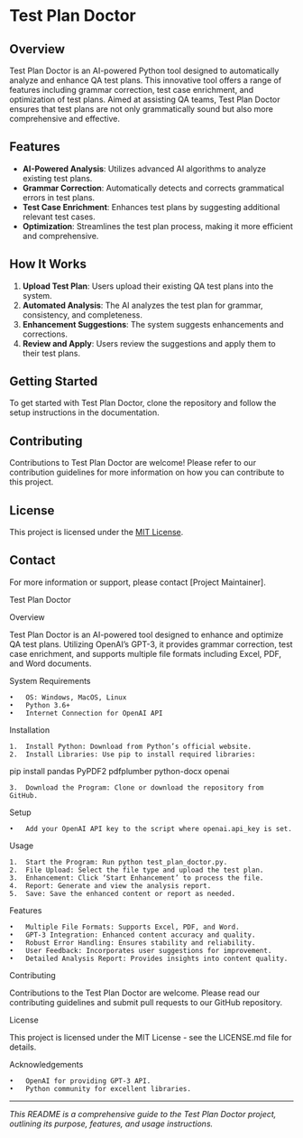 # Test Plan Doctor

## Overview
Test Plan Doctor is an AI-powered Python tool designed to automatically analyze and enhance QA test plans. This innovative tool offers a range of features including grammar correction, test case enrichment, and optimization of test plans. Aimed at assisting QA teams, Test Plan Doctor ensures that test plans are not only grammatically sound but also more comprehensive and effective.

## Features
- **AI-Powered Analysis**: Utilizes advanced AI algorithms to analyze existing test plans.
- **Grammar Correction**: Automatically detects and corrects grammatical errors in test plans.
- **Test Case Enrichment**: Enhances test plans by suggesting additional relevant test cases.
- **Optimization**: Streamlines the test plan process, making it more efficient and comprehensive.

## How It Works
1. **Upload Test Plan**: Users upload their existing QA test plans into the system.
2. **Automated Analysis**: The AI analyzes the test plan for grammar, consistency, and completeness.
3. **Enhancement Suggestions**: The system suggests enhancements and corrections.
4. **Review and Apply**: Users review the suggestions and apply them to their test plans.

## Getting Started
To get started with Test Plan Doctor, clone the repository and follow the setup instructions in the documentation.

## Contributing
Contributions to Test Plan Doctor are welcome! Please refer to our contribution guidelines for more information on how you can contribute to this project.

## License
This project is licensed under the [MIT License](LICENSE).

## Contact
For more information or support, please contact [Project Maintainer].

Test Plan Doctor

Overview

Test Plan Doctor is an AI-powered tool designed to enhance and optimize QA test plans. Utilizing OpenAI’s GPT-3, it provides grammar correction, test case enrichment, and supports multiple file formats including Excel, PDF, and Word documents.

System Requirements

	•	OS: Windows, MacOS, Linux
	•	Python 3.6+
	•	Internet Connection for OpenAI API

Installation

	1.	Install Python: Download from Python’s official website.
	2.	Install Libraries: Use pip to install required libraries:

pip install pandas PyPDF2 pdfplumber python-docx openai


	3.	Download the Program: Clone or download the repository from GitHub.

Setup

	•	Add your OpenAI API key to the script where openai.api_key is set.

Usage

	1.	Start the Program: Run python test_plan_doctor.py.
	2.	File Upload: Select the file type and upload the test plan.
	3.	Enhancement: Click ‘Start Enhancement’ to process the file.
	4.	Report: Generate and view the analysis report.
	5.	Save: Save the enhanced content or report as needed.

Features

	•	Multiple File Formats: Supports Excel, PDF, and Word.
	•	GPT-3 Integration: Enhanced content accuracy and quality.
	•	Robust Error Handling: Ensures stability and reliability.
	•	User Feedback: Incorporates user suggestions for improvement.
	•	Detailed Analysis Report: Provides insights into content quality.

Contributing

Contributions to the Test Plan Doctor are welcome. Please read our contributing guidelines and submit pull requests to our GitHub repository.

License

This project is licensed under the MIT License - see the LICENSE.md file for details.

Acknowledgements

	•	OpenAI for providing GPT-3 API.
	•	Python community for excellent libraries.

---

*This README is a comprehensive guide to the Test Plan Doctor project, outlining its purpose, features, and usage instructions.*

